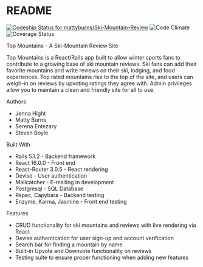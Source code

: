 # README
[ ![Codeship Status for mattyburns/Ski-Mountain-Review](https://app.codeship.com/projects/bbccf8b0-94c4-0135-1c13-469e0adb705c/status?branch=master)](https://app.codeship.com/projects/251044)
![Code Climate](https://codeclimate.com/github/mattyburns/Ski-Mountain-Review.png)
![Coverage Status](https://coveralls.io/repos/mattyburns/Ski-Mountain-Review/badge.png)

Top Mountains - A Ski-Mountain Review Site

Top Mountains is a React/Rails app built to allow winter sports fans to contribute to a growing base of ski mountain reviews. Ski fans can add their favorite mountains and write reviews on their ski, lodging, and food experiences. Top rated mountains rise to the top of the site, and users can weigh-in on reviews by upvoting ratings they agree with. Admin privileges allow you to maintain a clean and friendly site for all to use.

Authors

* Jenna Hight
* Matty Burns
* Serena Entezary
* Steven Boyle


Built With

* Rails 5.1.2 - Backend framework
* React 16.0.0 - Front end
* React-Router 3.0.5 - React rendering
* Devise - User authentication
* Mailcatcher - E-mailing in development
* Postgresql - SQL Database
* Rspec, Capybara - Backend testing
* Enzyme, Karma, Jasmine - Front end testing


Features
* CRUD functionality for ski mountains and reviews with live rendering via React
* Devise authentication for user sign-up and account verification
* Search bar for finding a mountain by name
* Built-in Upvote and Downvote functionality on reviews
* Testing suite to ensure proper functioning when adding new features
